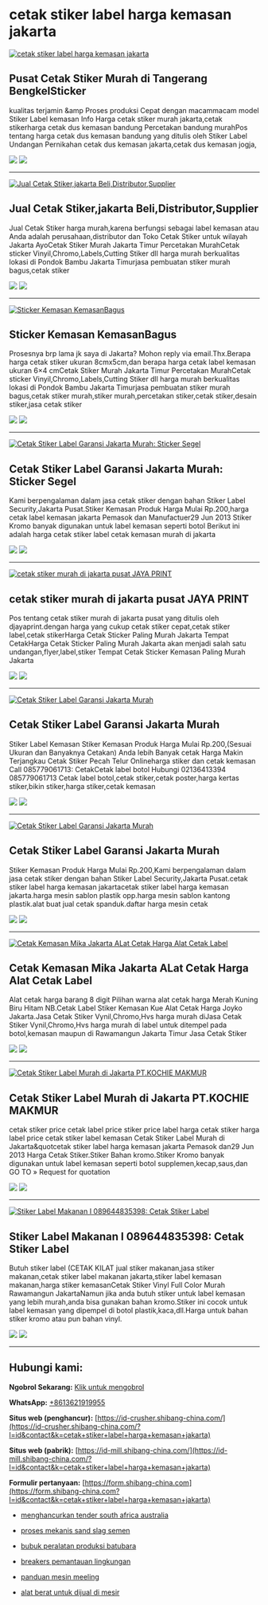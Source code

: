 # cetak stiker label harga kemasan jakarta

<a href="https://swt.shibang-china.com/?l=id&img&k=cetak+stiker+label+harga+kemasan+jakarta" target="_blank">![cetak stiker label harga kemasan jakarta](http://static.shibang-china.com/all-800x300/216.jpg)</a>

## Pusat Cetak Stiker Murah di Tangerang BengkelSticker
kualitas terjamin &amp Proses produksi Cepat dengan macammacam model Stiker Label kemasan Info Harga cetak stiker murah jakarta,cetak stikerharga cetak dus kemasan bandung Percetakan bandung murahPos tentang harga cetak dus kemasan bandung yang ditulis oleh Stiker Label Undangan Pernikahan cetak dus kemasan jakarta,cetak dus kemasan jogja,


<a href="https://whatsapp.shibangsoft.com/WhatsApp.php" target="_blank" title="WhatsApp">![](http://static.shibang-china.com/icon/whatsapp.png)</a> <a href="https://swt.shibang-china.com/?l=id&icon&k=cetak+stiker+label+harga+kemasan+jakarta" target="_blank">![](http://static.shibang-china.com/icon/chat-id.png)</a>

---

<a href="https://swt.shibang-china.com/?l=id&img&k=cetak+stiker+label+harga+kemasan+jakarta" target="_blank">![Jual Cetak Stiker,jakarta Beli,Distributor,Supplier](http://static.shibang-china.com/all-800x300/349.jpg)</a>

## Jual Cetak Stiker,jakarta Beli,Distributor,Supplier
Jual Cetak Stiker harga murah,karena berfungsi sebagai label kemasan atau Anda adalah perusahaan,distributor dan Toko Cetak Stiker untuk wilayah Jakarta AyoCetak Stiker Murah Jakarta Timur Percetakan MurahCetak sticker Vinyil,Chromo,Labels,Cutting Stiker dll harga murah berkualitas lokasi di Pondok Bambu Jakarta Timurjasa pembuatan stiker murah bagus,cetak stiker


<a href="https://whatsapp.shibangsoft.com/WhatsApp.php" target="_blank" title="WhatsApp">![](http://static.shibang-china.com/icon/whatsapp.png)</a> <a href="https://swt.shibang-china.com/?l=id&icon&k=cetak+stiker+label+harga+kemasan+jakarta" target="_blank">![](http://static.shibang-china.com/icon/chat-id.png)</a>

---

<a href="https://swt.shibang-china.com/?l=id&img&k=cetak+stiker+label+harga+kemasan+jakarta" target="_blank">![Sticker Kemasan KemasanBagus](http://static.shibang-china.com/all-800x300/1405.jpg)</a>

## Sticker Kemasan KemasanBagus
Prosesnya brp lama jk saya di Jakarta? Mohon reply via email.Thx.Berapa harga cetak stiker ukuran 8cmx5cm,dan berapa harga cetak label kemasan ukuran 6×4 cmCetak Stiker Murah Jakarta Timur Percetakan MurahCetak sticker Vinyil,Chromo,Labels,Cutting Stiker dll harga murah berkualitas lokasi di Pondok Bambu Jakarta Timurjasa pembuatan stiker murah bagus,cetak stiker murah,stiker murah,percetakan stiker,cetak stiker,desain stiker,jasa cetak stiker


<a href="https://whatsapp.shibangsoft.com/WhatsApp.php" target="_blank" title="WhatsApp">![](http://static.shibang-china.com/icon/whatsapp.png)</a> <a href="https://swt.shibang-china.com/?l=id&icon&k=cetak+stiker+label+harga+kemasan+jakarta" target="_blank">![](http://static.shibang-china.com/icon/chat-id.png)</a>

---

<a href="https://swt.shibang-china.com/?l=id&img&k=cetak+stiker+label+harga+kemasan+jakarta" target="_blank">![Cetak Stiker Label Garansi Jakarta Murah: Sticker Segel](http://static.shibang-china.com/all-800x300/756.jpg)</a>

## Cetak Stiker Label Garansi Jakarta Murah: Sticker Segel
Kami berpengalaman dalam jasa cetak stiker dengan bahan Stiker Label Security,Jakarta Pusat.Stiker Kemasan Produk Harga Mulai Rp.200,harga cetak label kemasan jakarta Pemasok dan Manufactuer29 Jun 2013 Stiker Kromo banyak digunakan untuk label kemasan seperti botol Berikut ini adalah harga cetak stiker label cetak kemasan murah di jakarta


<a href="https://whatsapp.shibangsoft.com/WhatsApp.php" target="_blank" title="WhatsApp">![](http://static.shibang-china.com/icon/whatsapp.png)</a> <a href="https://swt.shibang-china.com/?l=id&icon&k=cetak+stiker+label+harga+kemasan+jakarta" target="_blank">![](http://static.shibang-china.com/icon/chat-id.png)</a>

---

<a href="https://swt.shibang-china.com/?l=id&img&k=cetak+stiker+label+harga+kemasan+jakarta" target="_blank">![cetak stiker murah di jakarta pusat JAYA PRINT](http://static.shibang-china.com/all-800x300/422.jpg)</a>

## cetak stiker murah di jakarta pusat JAYA PRINT
Pos tentang cetak stiker murah di jakarta pusat yang ditulis oleh djayaprint.dengan harga yang cukup cetak stiker cepat,cetak stiker label,cetak stikerHarga Cetak Sticker Paling Murah Jakarta Tempat CetakHarga Cetak Sticker Paling Murah Jakarta akan menjadi salah satu undangan,flyer,label,stiker Tempat Cetak Sticker Kemasan Paling Murah Jakarta


<a href="https://whatsapp.shibangsoft.com/WhatsApp.php" target="_blank" title="WhatsApp">![](http://static.shibang-china.com/icon/whatsapp.png)</a> <a href="https://swt.shibang-china.com/?l=id&icon&k=cetak+stiker+label+harga+kemasan+jakarta" target="_blank">![](http://static.shibang-china.com/icon/chat-id.png)</a>

---

<a href="https://swt.shibang-china.com/?l=id&img&k=cetak+stiker+label+harga+kemasan+jakarta" target="_blank">![Cetak Stiker Label Garansi Jakarta Murah](http://static.shibang-china.com/all-800x300/507.jpg)</a>

## Cetak Stiker Label Garansi Jakarta Murah
Stiker Label Kemasan Stiker Kemasan Produk Harga Mulai Rp.200,(Sesuai Ukuran dan Banyaknya Cetakan) Anda lebih Banyak cetak Harga Makin Terjangkau Cetak Stiker Pecah Telur Onlineharga stiker dan cetak kemasan Call 085779061713: CetakCetak label botol Hubungi 02136413394 085779061713 Cetak label botol,cetak stiker,cetak poster,harga kertas stiker,bikin stiker,harga stiker,cetak kemasan


<a href="https://whatsapp.shibangsoft.com/WhatsApp.php" target="_blank" title="WhatsApp">![](http://static.shibang-china.com/icon/whatsapp.png)</a> <a href="https://swt.shibang-china.com/?l=id&icon&k=cetak+stiker+label+harga+kemasan+jakarta" target="_blank">![](http://static.shibang-china.com/icon/chat-id.png)</a>

---

<a href="https://swt.shibang-china.com/?l=id&img&k=cetak+stiker+label+harga+kemasan+jakarta" target="_blank">![Cetak Stiker Label Garansi Jakarta Murah](http://static.shibang-china.com/all-800x300/258.jpg)</a>

## Cetak Stiker Label Garansi Jakarta Murah
Stiker Kemasan Produk Harga Mulai Rp.200,Kami berpengalaman dalam jasa cetak stiker dengan bahan Stiker Label Security,Jakarta Pusat.cetak stiker label harga kemasan jakartacetak stiker label harga kemasan jakarta.harga mesin sablon plastik opp.harga mesin sablon kantong plastik.alat buat jual cetak spanduk.daftar harga mesin cetak


<a href="https://whatsapp.shibangsoft.com/WhatsApp.php" target="_blank" title="WhatsApp">![](http://static.shibang-china.com/icon/whatsapp.png)</a> <a href="https://swt.shibang-china.com/?l=id&icon&k=cetak+stiker+label+harga+kemasan+jakarta" target="_blank">![](http://static.shibang-china.com/icon/chat-id.png)</a>

---

<a href="https://swt.shibang-china.com/?l=id&img&k=cetak+stiker+label+harga+kemasan+jakarta" target="_blank">![Cetak Kemasan Mika Jakarta ALat Cetak Harga Alat Cetak Label](http://static.shibang-china.com/all-800x300/1017.jpg)</a>

## Cetak Kemasan Mika Jakarta ALat Cetak Harga Alat Cetak Label
Alat cetak harga barang 8 digit Pilihan warna alat cetak harga Merah Kuning Biru Hitam NB.Cetak Label Stiker Kemasan Kue Alat Cetak Harga Joyko Jakarta.Jasa Cetak Stiker Vynil,Chromo,Hvs harga murah diJasa Cetak Stiker Vynil,Chromo,Hvs harga murah di label untuk ditempel pada botol,kemasan maupun di Rawamangun Jakarta Timur Jasa Cetak Stiker


<a href="https://whatsapp.shibangsoft.com/WhatsApp.php" target="_blank" title="WhatsApp">![](http://static.shibang-china.com/icon/whatsapp.png)</a> <a href="https://swt.shibang-china.com/?l=id&icon&k=cetak+stiker+label+harga+kemasan+jakarta" target="_blank">![](http://static.shibang-china.com/icon/chat-id.png)</a>

---

<a href="https://swt.shibang-china.com/?l=id&img&k=cetak+stiker+label+harga+kemasan+jakarta" target="_blank">![Cetak Stiker Label Murah di Jakarta PT.KOCHIE MAKMUR](http://static.shibang-china.com/all-800x300/677.jpg)</a>

## Cetak Stiker Label Murah di Jakarta PT.KOCHIE MAKMUR
cetak stiker price cetak label price stiker price label harga cetak stiker harga label price cetak stiker label kemasan Cetak Stiker Label Murah di Jakarta&quotcetak stiker label harga kemasan jakarta Pemasok dan29 Jun 2013 Harga Cetak Stiker.Stiker Bahan kromo.Stiker Kromo banyak digunakan untuk label kemasan seperti botol supplemen,kecap,saus,dan GO TO » Request for quotation


<a href="https://whatsapp.shibangsoft.com/WhatsApp.php" target="_blank" title="WhatsApp">![](http://static.shibang-china.com/icon/whatsapp.png)</a> <a href="https://swt.shibang-china.com/?l=id&icon&k=cetak+stiker+label+harga+kemasan+jakarta" target="_blank">![](http://static.shibang-china.com/icon/chat-id.png)</a>

---

<a href="https://swt.shibang-china.com/?l=id&img&k=cetak+stiker+label+harga+kemasan+jakarta" target="_blank">![Stiker Label Makanan I 089644835398: Cetak Stiker Label](http://static.shibang-china.com/all-800x300/419.jpg)</a>

## Stiker Label Makanan I 089644835398: Cetak Stiker Label
Butuh stiker label (CETAK KILAT jual stiker makanan,jasa stiker makanan,cetak stiker label makanan jakarta,stiker label kemasan makanan,harga stiker kemasanCetak Stiker Vinyl Full Color Murah Rawamangun JakartaNamun jika anda butuh stiker untuk label kemasan yang lebih murah,anda bisa gunakan bahan kromo.Stiker ini cocok untuk label kemasan yang dipempel di botol plastik,kaca,dll.Harga untuk bahan stiker kromo atau pun bahan vinyl.


<a href="https://whatsapp.shibangsoft.com/WhatsApp.php" target="_blank" title="WhatsApp">![](http://static.shibang-china.com/icon/whatsapp.png)</a> <a href="https://swt.shibang-china.com/?l=id&icon&k=cetak+stiker+label+harga+kemasan+jakarta" target="_blank">![](http://static.shibang-china.com/icon/chat-id.png)</a>

---
## Hubungi kami:

**Ngobrol Sekarang:** [Klik untuk mengobrol](https://swt.shibang-china.com?l=id&contact&k=cetak+stiker+label+harga+kemasan+jakarta)

**WhatsApp:**  [+8613621919955](https://whatsapp.shibangsoft.com/WhatsApp.php)

**Situs web (penghancur):** [https://id-crusher.shibang-china.com/](https://id-crusher.shibang-china.com/?l=id&contact&k=cetak+stiker+label+harga+kemasan+jakarta)

**Situs web (pabrik):** [https://id-mill.shibang-china.com/](https://id-mill.shibang-china.com/?l=id&contact&k=cetak+stiker+label+harga+kemasan+jakarta)

**Formulir pertanyaan:** [https://form.shibang-china.com](https://form.shibang-china.com?l=id&contact&k=cetak+stiker+label+harga+kemasan+jakarta)

* [menghancurkan tender south africa australia](../33/menghancurkan%20tender%20south%20africa%20australia.md)

* [proses mekanis sand slag semen](../34/proses%20mekanis%20sand%20slag%20semen.md)

* [bubuk peralatan produksi batubara](../32/bubuk%20peralatan%20produksi%20batubara.md)

* [breakers pemantauan lingkungan](../32/breakers%20pemantauan%20lingkungan.md)

* [panduan mesin meeling](../34/panduan%20mesin%20meeling.md)

* [alat berat untuk dijual di mesir](../36/alat%20berat%20untuk%20dijual%20di%20mesir.md)
